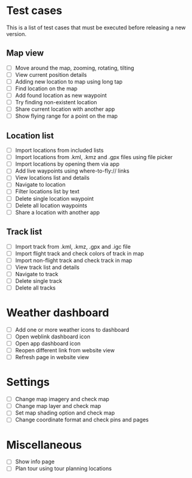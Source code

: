 # Test cases

This is a list of test cases that must be executed before releasing a new
version.

## Map view

- [ ] Move around the map, zooming, rotating, tilting
- [ ] View current position details
- [ ] Adding new location to map using long tap
- [ ] Find location on the map
- [ ] Add found location as new waypoint
- [ ] Try finding non-existent location
- [ ] Share current location with another app
- [ ] Show flying range for a point on the map

## Location list

- [ ] Import locations from included lists
- [ ] Import locations from .kml, .kmz and .gpx files using file picker
- [ ] Import locations by opening them via app
- [ ] Add live waypoints using where-to-fly:// links
- [ ] View locations list and details
- [ ] Navigate to location
- [ ] Filter locations list by text
- [ ] Delete single location waypoint
- [ ] Delete all location waypoints
- [ ] Share a location with another app

## Track list

- [ ] Import track from .kml, .kmz, .gpx and .igc file
- [ ] Import flight track and check colors of track in map
- [ ] Import non-flight track and check track in map
- [ ] View track list and details
- [ ] Navigate to track
- [ ] Delete single track
- [ ] Delete all tracks

# Weather dashboard

- [ ] Add one or more weather icons to dashboard
- [ ] Open weblink dashboard icon
- [ ] Open app dashboard icon
- [ ] Reopen different link from website view
- [ ] Refresh page in website view

# Settings

- [ ] Change map imagery and check map
- [ ] Change map layer and check map
- [ ] Set map shading option and check map
- [ ] Change coordinate format and check pins and pages

# Miscellaneous

- [ ] Show info page
- [ ] Plan tour using tour planning locations
